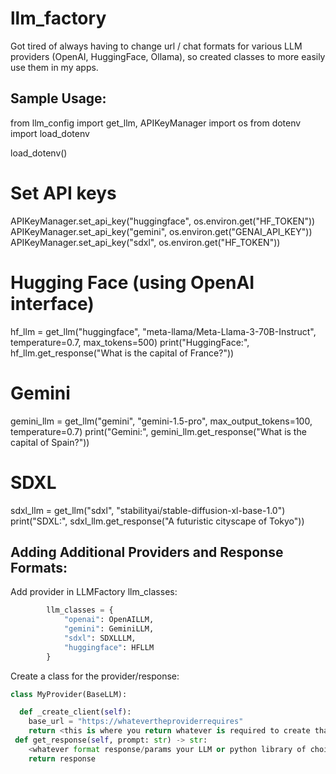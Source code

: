 # llm_factory
Got tired of always having to change url / chat formats for various LLM providers (OpenAI, HuggingFace, Ollama), so created classes to more easily use them in my apps.

## Sample Usage:

from llm_config import get_llm, APIKeyManager
import os
from dotenv import load_dotenv

load_dotenv()

# Set API keys
APIKeyManager.set_api_key("huggingface", os.environ.get("HF_TOKEN"))
APIKeyManager.set_api_key("gemini", os.environ.get("GENAI_API_KEY"))
APIKeyManager.set_api_key("sdxl", os.environ.get("HF_TOKEN"))

# Hugging Face (using OpenAI interface)
hf_llm = get_llm("huggingface", "meta-llama/Meta-Llama-3-70B-Instruct", temperature=0.7, max_tokens=500)
print("HuggingFace:", hf_llm.get_response("What is the capital of France?"))

# Gemini
gemini_llm = get_llm("gemini", "gemini-1.5-pro", max_output_tokens=100, temperature=0.7)
print("Gemini:", gemini_llm.get_response("What is the capital of Spain?"))

# SDXL
sdxl_llm = get_llm("sdxl", "stabilityai/stable-diffusion-xl-base-1.0")
print("SDXL:", sdxl_llm.get_response("A futuristic cityscape of Tokyo"))

## Adding Additional Providers and Response Formats:
Add provider in LLMFactory llm_classes:
```python
        llm_classes = {
            "openai": OpenAILLM,
            "gemini": GeminiLLM,
            "sdxl": SDXLLLM,
            "huggingface": HFLLM
        }
```

Create a class for the provider/response:

```python
class MyProvider(BaseLLM):

  def _create_client(self):
    base_url = "https://whatevertheproviderrequires"
    return <this is where you return whatever is required to create that client.  for example Gemini requires genai.GenerateModel(model_name = self.config.model), while openai may require OpenAI(api_key=self.config.api_key, base_url=self.config.base_url)
 def get_response(self, prompt: str) -> str:
    <whatever format response/params your LLM or python library of choice requires here>
    return response
```



